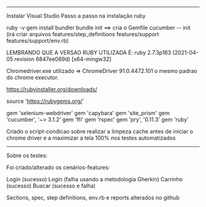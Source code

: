 
******
Instalar Visual Studio 
Passo a passo na instalação ruby

ruby -v 
gem install bundler
bundle init ==> cria o Gemfile
cucumber -- init (irá criar arquivos features/step_definitions
					features/support
					features/support/env.rb)
          
LEMBRANDO QUE A VERSAO RUBY UTILIZADA É: ruby 2.7.3p183 (2021-04-05 revision 6847ee089d) [x64-mingw32]

Chromedriver.exe utilizado =>  ChromeDriver 91.0.4472.101
o mesmo padrao do chrome executor.
	
https://rubyinstaller.org/downloads/


source 'https://rubygems.org/'

gem 'selenium-webdriver'
gem 'capybara'
gem 'site_prism'
gem 'cucumber', '~> 3.1.2'
gem 'ffi'
gem 'rspec'
gem 'pry', '0.11.3'
gem 'ruby'

Criado o script-condicao sobre realizar a limpeza cache antes de iniciar o chrome driver e a maximizar a tela 100% nos testes automatizados

*************************
Sobre os testes:

Foi criado/alterado os cenários-features:

Login (sucesso)
Login (falha usando a metodologia Gherkin)
Carrinho (sucesso)
Buscar (sucesso e falha)

Sections, spec, step definitions, env.rb e reports alterados no github


